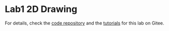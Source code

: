 # Lab1 2D Drawing

For details, check the [code repository](https://gitee.com/pku-vcl/vcx/tree/lab1) and the [tutorials](https://gitee.com/pku-vcl/vcx/blob/lab1/tutorials/Lab1-Drawing2D.md) for this lab on Gitee.
